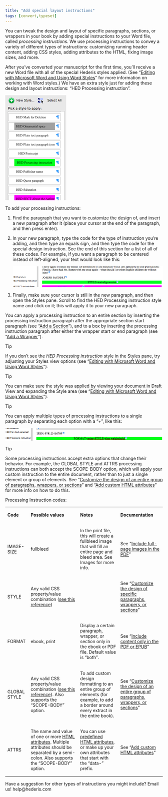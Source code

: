```yaml
---
title: "Add special layout instructions"
tags: [convert,typeset]
---
```

 
<html><body><section data-type="chapter" class="hsecchapter" data-hederis-type="hsecchapter" id="custom-design" data-pi-attrs="id: custom-design; data-tags: convert,typeset;" role="doc-chapter" data-tags="convert,typeset" data-author-name=" " data-book-title=" " title="Add special layout instructions"><p class="hblkp" data-hederis-type="hblkp" id="pwqDSGXvm">You can tweak the design and layout of specific paragraphs, sections, or wrappers in your book by adding special instructions to your Word file, called <em data-hederis-type="hspanem" id="prwST5ML5">processing instructions</em>. We use processing instructions to convey a variety of different types of instructions: customizing running header content, adding CSS styles, adding attributes to the HTML, fixing image sizes, and more.</p><p class="hblkp" data-hederis-type="hblkp" id="pSP0qYIUL">After you&#8217;ve converted your manuscript for the first time, you&#8217;ll receive a new Word file with all of the special Hederis styles applied. (See &#8220;<a href="{% link _docs/fine-tune-styles.md %}" data-hederis-type="hspana" id="povFWIplR"><span class="Hyperlink" data-hederis-type="hspnspan" id="p8il92Jso">Editing with Microsoft Word and Using Word Styles</span></a>&#8221; for more information on working with Word styles.) We have an extra style just for adding these design and layout instructions: &#8220;HED Processing instruction&#8221;.</p><img data-hederis-type="hblkimg" class="hblkimg" id="pPOjXIOC6" src="/images/pi1.png" data-img-src="/images/pi1.png"/><p class="hblkp" data-hederis-type="hblkp" id="pA7BpybXL">To add your processing instructions:</p><ol class="hwprnumlist" data-hederis-type="hwprnumlist" id="pPPXuG1F3"><li class="hblkoli" data-hederis-type="hblkoli" id="liMbfhKZaM"><p class="hblkoli" data-hederis-type="hblklip" id="pwNElnz2p">Find the paragraph that you want to customize the design of, and insert a new paragraph after it (place your cursor at the end of the paragraph, and then press enter).</p></li><li class="hblkoli" data-hederis-type="hblkoli" id="liHAKuNoS6"><p class="hblkoli" data-hederis-type="hblklip" id="p6sxjIQq2">In your new paragraph, type the code for the type of instruction you&#8217;re adding, and then type an equals sign, and then type the code for the special design instruction. See the end of this section for a list of all of these codes. For example, if you want a paragraph to be centered instead of left-aligned, your text would look like this:</p><img data-hederis-type="hblkimg" class="hblkimg" id="pfqz8Jkda" src="/images/pi2.png" data-img-src="/images/pi2.png"/></li><li class="hblkoli" data-hederis-type="hblkoli" id="liqXwvwE4R"><p class="hblkoli" data-hederis-type="hblklip" id="p99YnIpBT">Finally, make sure your cursor is still in the new paragraph, and then open the Styles pane. Scroll to find the HED Processing instruction style name and click on it; this will apply it to your new paragraph.</p></li></ol><p class="hblkp" data-hederis-type="hblkp" id="pKlSqwYkB">You can apply a processing instruction to an entire section by inserting the processing instruction paragraph after the appropriate section start paragraph (see &#8220;<a href="{% link _docs/add-a-section.md %}" data-hederis-type="hspana" id="pxakuZk9b"><span class="Hyperlink" data-hederis-type="hspnspan" id="pIcvAxzrC">Add a Section</span></a>&#8221;), and to a box by inserting the processing instruction paragraph after either the wrapper start or end paragraph (see &#8220;<a href="{% link _docs/add-a-wrapper.md %}" data-hederis-type="hspana" id="ps4m9PDGp"><span class="Hyperlink" data-hederis-type="hspnspan" id="pjZOeqQn7">Add a Wrapper</span></a>&#8221;).</p><aside class="hwprbox box" data-hederis-type="hwprbox" id="pmVKJ0Zjx" data-type="sidebar"><p class="hblktype" data-hederis-type="hblktype" id="p5zRLa3zP">Tip</p><p class="hblkp" data-hederis-type="hblkp" id="pWw9Y3kOP">If you don&#8217;t see the <em class="hspanem" data-hederis-type="hspanem" id="pSViihO36">HED Processing instruction</em> style in the Styles pane, try adjusting your Styles view options (see &#8220;<a href="{% link _docs/fine-tune-styles.md %}" data-hederis-type="hspana" id="pOVSC5q2C"><span class="Hyperlink" data-hederis-type="hspnspan" id="pQhcSFGLa">Editing with Microsoft Word and Using Word Styles</span></a>&#8221;).</p></aside><aside class="hwprbox box" data-hederis-type="hwprbox" id="pct1jzqFu" data-type="sidebar"><p class="hblktype" data-hederis-type="hblktype" id="pdTt39eey">Tip</p><p class="hblkp" data-hederis-type="hblkp" id="pY8v6KF8U">You can make sure the style was applied by viewing your document in Draft View and expanding the Style area (see &#8220;<a href="{% link _docs/fine-tune-styles.md %}" data-hederis-type="hspana" id="p3nCAuCbD"><span class="Hyperlink" data-hederis-type="hspnspan" id="pv7YpeT21">Editing with Microsoft Word and Using Word Styles</span></a>&#8221;).</p></aside><aside class="hwprbox box" data-hederis-type="hwprbox" id="pAjoQWNH8" data-type="sidebar"><p class="hblktype" data-hederis-type="hblktype" id="pCXb0xfs7">Tip</p><p class="hblkp" data-hederis-type="hblkp" id="pzhXNaOU4">You can apply multiple types of processing instructions to a single paragraph by separating each option with a &#8220;+&#8221;, like this:</p><img data-hederis-type="hblkimg" class="hblkimg" id="pQNpWz8B5" src="/images/pi3.png" data-img-src="/images/pi3.png"/></aside><aside class="hwprbox box" data-hederis-type="hwprbox" id="pxS7pP7Ir" data-type="sidebar"><p class="hblktype" data-hederis-type="hblktype" id="pR2GRJrBC">Tip</p><p class="hblkp" data-hederis-type="hblkp" id="pSeIBZiEo">Some processing instructions accept extra options that change their behavior. For example, the GLOBAL STYLE and ATTRS processing instructions can both accept the SCOPE-BODY option, which will apply your custom instruction to the entire document, rather than to just a single element or group of elements. See &#8220;<a href="{% link _docs/global-paragraph-design.md %}" data-hederis-type="hspana" id="pCNrm6zmy"><span class="Hyperlink" data-hederis-type="hspnspan" id="p7qEPpjFz">Customize the design of an entire group of paragraphs, wrappers, or sections</span></a>&#8221; and &#8220;<a href="{% link _docs/custom-attributes.md %}" data-hederis-type="hspana" id="pxEUJGK1k"><span class="Hyperlink" data-hederis-type="hspnspan" id="p3DjssMff">Add custom HTML attributes</span></a>&#8221; for more info on how to do this.</p></aside><p class="hblkp" data-hederis-type="hblkp" id="psJCRQVyO">Processing Instruction codes:</p><table id="piTGxGuBT" data-hederis-type="hwprtable" class="hwprtable"><tr data-hederis-type="hwprtr" class="hwprtr" id="p3Y40IhQU"><td data-hederis-type="hwprtd" class="hwprtd" id="pFkd0vaCW"><p class="hblkp" data-hederis-type="hblkp" id="phtFromU5"><strong data-hederis-type="hspanstrong" id="pDDjHcmUM">Code</strong></p></td><td data-hederis-type="hwprtd" class="hwprtd" id="pVlUkhkzC"><p class="hblkp" data-hederis-type="hblkp" id="pzzHHTZM7"><strong class="hspanstrong" data-hederis-type="hspanstrong" id="pueQTAFeT">Possible values</strong></p></td><td data-hederis-type="hwprtd" class="hwprtd" id="pMYL1noVO"><p class="hblkp" data-hederis-type="hblkp" id="pJdlIPzEt"><strong class="hspanstrong" data-hederis-type="hspanstrong" id="pORI4W295">Notes</strong></p></td><td data-hederis-type="hwprtd" class="hwprtd" id="pH3igcve6"><p class="hblkp" data-hederis-type="hblkp" id="prWXMHtWr"><strong class="hspanstrong" data-hederis-type="hspanstrong" id="pma67YFcr">Documentation</strong></p></td></tr><tr data-hederis-type="hwprtr" class="hwprtr" id="p4K67fhBT"><td data-hederis-type="hwprtd" class="hwprtd" id="pzUaHklTy"><p class="hblkp" data-hederis-type="hblkp" id="p9Jn7kBx7">IMAGE-SIZE</p></td><td data-hederis-type="hwprtd" class="hwprtd" id="pfdRvj5QS"><p class="hblkp" data-hederis-type="hblkp" id="pEprY18K6">fullbleed</p></td><td data-hederis-type="hwprtd" class="hwprtd" id="pogcsHoxL"><p class="hblkp" data-hederis-type="hblkp" id="pQg8Ayipj">In the print file, this will create a fullbleed image that will fill an entire page and bleed area. See Images for more info.</p></td><td data-hederis-type="hwprtd" class="hwprtd" id="pRZbdJOJj"><p class="hblkp" data-hederis-type="hblkp" id="p3oY4mPDJ">See &#8220;<a href="{% link _docs/include-full-page-images.md %}" data-hederis-type="hspana" id="pxm4G5usC"><span class="Hyperlink" data-hederis-type="hspnspan" id="pbFDNrFmJ">Include full-page images in the PDF</span></a>&#8221;</p></td></tr><tr data-hederis-type="hwprtr" class="hwprtr" id="pLVCB9YTP"><td data-hederis-type="hwprtd" class="hwprtd" id="pF7aw7hhL"><p class="hblkp" data-hederis-type="hblkp" id="pXQynj8XV">STYLE</p></td><td data-hederis-type="hwprtd" class="hwprtd" id="pPxUNqZWl"><p class="hblkp" data-hederis-type="hblkp" id="prkdqGypn">Any valid CSS property/value combination (<a href="https://developer.mozilla.org/en-US/docs/Web/CSS/Reference" data-hederis-type="hspana" id="plenLKG5i"><span class="Hyperlink" data-hederis-type="hspnspan" id="p99okPXNf">see this reference</span></a>)</p></td><td data-hederis-type="hwprtd" class="hwprtd" id="pbncbW7kg"/><td data-hederis-type="hwprtd" class="hwprtd" id="pjX7g9V8o"><p class="hblkp" data-hederis-type="hblkp" id="pJrUeMpef">See &#8220;<a href="{% link _docs/custom-paragraph-design.md %}" data-hederis-type="hspana" id="pMXMusKiD"><span class="Hyperlink" data-hederis-type="hspnspan" id="puH6FkZhg">Customize the design of specific paragraphs, wrappers, or sections</span></a>&#8221;</p></td></tr><tr data-hederis-type="hwprtr" class="hwprtr" id="pB48R4YhB"><td data-hederis-type="hwprtd" class="hwprtd" id="phVMEu8AE"><p class="hblkp" data-hederis-type="hblkp" id="pwZnRuWMH">FORMAT</p></td><td data-hederis-type="hwprtd" class="hwprtd" id="pTAJnBKk8"><p class="hblkp" data-hederis-type="hblkp" id="pJW49OCpd">ebook, print</p></td><td data-hederis-type="hwprtd" class="hwprtd" id="piP7ySHmh"><p class="hblkp" data-hederis-type="hblkp" id="pjqsd8po4">Display a certain paragraph, wrapper, or section only in the ebook or PDF file. Default value is &#8220;both&#8221;.</p></td><td data-hederis-type="hwprtd" class="hwprtd" id="pjUP1XuLI"><p class="hblkp" data-hederis-type="hblkp" id="pb91c1Khi">See &#8220;<a href="{% link _docs/include-custom-content.md %}" data-hederis-type="hspana" id="pcqXG48yG"><span class="Hyperlink" data-hederis-type="hspnspan" id="p1ZHtAoTa">Include content only in the PDF or EPUB</span></a>&#8221;</p></td></tr><tr data-hederis-type="hwprtr" class="hwprtr" id="pjCNQPFNG"><td data-hederis-type="hwprtd" class="hwprtd" id="p2i80sLI1"><p class="hblkp" data-hederis-type="hblkp" id="pjFFGdN7a">GLOBAL STYLE</p></td><td data-hederis-type="hwprtd" class="hwprtd" id="pe7DB3SGU"><p class="hblkp" data-hederis-type="hblkp" id="pzn14L1LO">Any valid CSS property/value combination (<a href="https://developer.mozilla.org/en-US/docs/Web/CSS/Reference" data-hederis-type="hspana" id="piznJijeW"><span class="Hyperlink" data-hederis-type="hspnspan" id="pOl3hIJcq">see this reference</span></a>). Also supports the &#8220;SCOPE-BODY&#8221; option.</p></td><td data-hederis-type="hwprtd" class="hwprtd" id="pZuqHhMuj"><p class="hblkp" data-hederis-type="hblkp" id="pCKS7SOWs">To add custom design formatting to an entire group of elements (for example, to add a border around every extract in the entire book).</p></td><td data-hederis-type="hwprtd" class="hwprtd" id="pQ5jzbDH1"><p class="hblkp" data-hederis-type="hblkp" id="pLi4a4vn0">See &#8220;<a href="{% link _docs/global-paragraph-design.md %}" data-hederis-type="hspana" id="pyMqtyUoq"><span class="Hyperlink" data-hederis-type="hspnspan" id="pj965iTd0">Customize the design of an entire group of paragraphs, wrappers, or sections</span></a>&#8221;</p></td></tr><tr data-hederis-type="hwprtr" class="hwprtr" id="pKVIl4o0D"><td data-hederis-type="hwprtd" class="hwprtd" id="pqhok9VBF"><p class="hblkp" data-hederis-type="hblkp" id="pFwNSr5my">ATTRS</p></td><td data-hederis-type="hwprtd" class="hwprtd" id="pK4Qpl35q"><p class="hblkp" data-hederis-type="hblkp" id="pYoiTzdn8">The name and value of one or more <a href="https://developer.mozilla.org/en-US/docs/Web/HTML/Attributes" data-hederis-type="hspana" id="pPNoAUFvl"><span class="Hyperlink" data-hederis-type="hspnspan" id="pXRYBbNq8">HTML attributes</span></a>. Multiple attributes should be separated by a semi-colon. Also supports the &#8220;SCOPE-BODY&#8221; option.</p></td><td data-hederis-type="hwprtd" class="hwprtd" id="pLP6oZ28w"><p class="hblkp" data-hederis-type="hblkp" id="p794FmTJf">You can use <a href="https://developer.mozilla.org/en-US/docs/Web/HTML/Attributes" data-hederis-type="hspana" id="pBUSQTWYv"><span class="Hyperlink" data-hederis-type="hspnspan" id="pwaXTQwQz">predefined HTML attributes</span></a>, or make up your own attributes that start with the &#8220;data-&#8221; prefix.</p></td><td data-hederis-type="hwprtd" class="hwprtd" id="pjjpcTbcz"><p class="hblkp" data-hederis-type="hblkp" id="pcHLhGVfM">See &#8220;<a href="{% link _docs/custom-attributes.md %}" data-hederis-type="hspana" id="pR3eJ4XzR"><span class="Hyperlink" data-hederis-type="hspnspan" id="pWWiy6dey">Add custom HTML attributes</span></a>&#8221;</p></td></tr></table><p class="hblkp" data-hederis-type="hblkp" id="poVkfCl6c">Have a suggestion for other types of instructions you might include? Email us! help@hederis.com</p></section></body></html>
